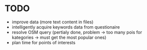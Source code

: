 # TODO

- improve data (more text content in files)
- intelligently acquire keywords data from questionaire
- resolve OSM query (pertialy done, problem -> too many pois for kategories -> must get the most popular ones)
- plan time for points of interests
